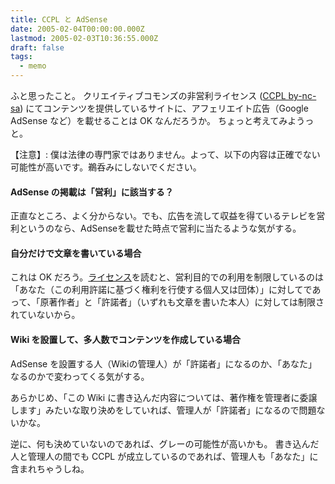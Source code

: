 ```yaml
---
title: CCPL と AdSense
date: 2005-02-04T00:00:00.000Z
lastmod: 2005-02-03T10:36:55.000Z
draft: false
tags:
  - memo
---
```


ふと思ったこと。 クリエイティブコモンズの非営利ライセンス ([CCPL by-nc-sa](http://creativecommons.org/licenses/by-nc-sa/2.0/jp/legalcode)) にてコンテンツを提供しているサイトに、アフェリエイト広告（Google AdSense など）を載せることは OK なんだろうか。 ちょっと考えてみようっと。

【注意】: 僕は法律の専門家ではありません。よって、以下の内容は正確でない可能性が高いです。鵜呑みにしないでください。

#### AdSense の掲載は「営利」に該当する？

正直なところ、よく分からない。でも、広告を流して収益を得ているテレビを営利というのなら、AdSenseを載せた時点で営利に当たるような気がする。

#### 自分だけで文章を書いている場合

これは OK だろう。[ライセンス](http://creativecommons.org/licenses/by-nc-sa/2.0/jp/legalcode)を読むと、営利目的での利用を制限しているのは「あなた（この利用許諾に基づく権利を行使する個人又は団体）」に対してであって、「原著作者」と「許諾者」（いずれも文章を書いた本人）に対しては制限されていないから。

#### Wiki を設置して、多人数でコンテンツを作成している場合

AdSense を設置する人（Wikiの管理人）が「許諾者」になるのか、「あなた」なるのかで変わってくる気がする。

あらかじめ、「この Wiki に書き込んだ内容については、著作権を管理者に委譲します」みたいな取り決めをしていれば、管理人が「許諾者」になるので問題ないかな。

逆に、何も決めていないのであれば、グレーの可能性が高いかも。 書き込んだ人と管理人の間でも CCPL が成立しているのであれば、管理人も「あなた」に含まれちゃうしね。
